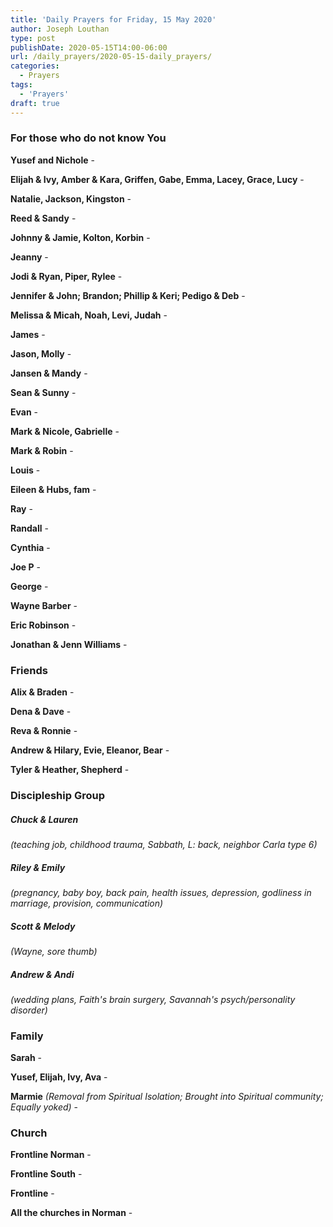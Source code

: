 ```yaml
---
title: 'Daily Prayers for Friday, 15 May 2020'
author: Joseph Louthan
type: post
publishDate: 2020-05-15T14:00-06:00
url: /daily_prayers/2020-05-15-daily_prayers/
categories:
  - Prayers
tags:
  - 'Prayers'
draft: true
---
```

### For those who do not know You

**Yusef and Nichole** - 

**Elijah & Ivy, Amber & Kara, Griffen, Gabe, Emma, Lacey, Grace, Lucy** - 

**Natalie, Jackson, Kingston** - 

**Reed & Sandy** - 

**Johnny & Jamie, Kolton, Korbin** - 

**Jeanny** - 

**Jodi & Ryan, Piper, Rylee** - 

**Jennifer & John; Brandon; Phillip & Keri; Pedigo & Deb** - 

**Melissa & Micah, Noah, Levi, Judah** - 

**James** - 

**Jason, Molly** - 

**Jansen & Mandy** - 

**Sean & Sunny** - 

**Evan** - 

**Mark & Nicole, Gabrielle** - 

**Mark & Robin** - 

**Louis** - 

**Eileen & Hubs, fam** - 

**Ray** - 

**Randall** - 

**Cynthia** - 

**Joe P** - 

**George** - 

**Wayne Barber** - 

**Eric Robinson** - 

**Jonathan & Jenn Williams** - 



### Friends

**Alix & Braden** - 

**Dena & Dave** - 

**Reva & Ronnie** - 

**Andrew & Hilary, Evie, Eleanor, Bear** - 

**Tyler & Heather, Shepherd** -



### Discipleship Group

##### Chuck & Lauren

*(teaching job, childhood trauma, Sabbath, L: back, neighbor Carla type 6)*

##### Riley & Emily

*(pregnancy, baby boy, back pain, health issues, depression, godliness in marriage, provision, communication)*

##### Scott & Melody

*(Wayne, sore thumb)*

##### Andrew & Andi

*(wedding plans, Faith's brain surgery, Savannah's psych/personality disorder)*



### Family

**Sarah** - 

**Yusef, Elijah, Ivy, Ava** - 

**Marmie** *(Removal from Spiritual Isolation; Brought into Spiritual community; Equally yoked)* - 



### Church

**Frontline Norman** - 

**Frontline South** - 

**Frontline** - 

**All the churches in Norman** - 

